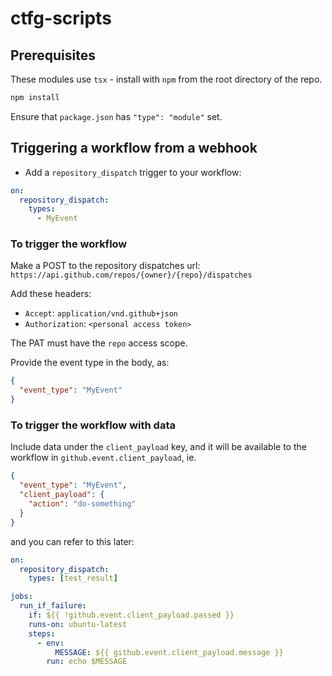 # ctfg-scripts

## Prerequisites

These modules use `tsx` - install with `npm` from the root directory of the repo.

```bash
npm install
```

Ensure that `package.json` has `"type": "module"` set.

## Triggering a workflow from a webhook

* Add a `repository_dispatch` trigger to your workflow:

```yaml
on:
  repository_dispatch:
    types:
      - MyEvent
```

### To trigger the workflow

Make a POST to the repository dispatches url: `https://api.github.com/repos/{owner}/{repo}/dispatches`

Add these headers:

* `Accept`: `application/vnd.github+json`
* `Authorization`: `<personal access token>`

The PAT must have the `repo` access scope.

Provide the event type in the body, as:

```json
{
  "event_type": "MyEvent"
}
```

### To trigger the workflow with data

Include data under the `client_payload` key, and it will be available to the workflow in `github.event.client_payload`, ie.

```json
{
  "event_type": "MyEvent",
  "client_payload": {
    "action": "do-something"
  }
}
```

and you can refer to this later:

```yaml
on:
  repository_dispatch:
    types: [test_result]

jobs:
  run_if_failure:
    if: ${{ !github.event.client_payload.passed }}
    runs-on: ubuntu-latest
    steps:
      - env:
          MESSAGE: ${{ github.event.client_payload.message }}
        run: echo $MESSAGE
```